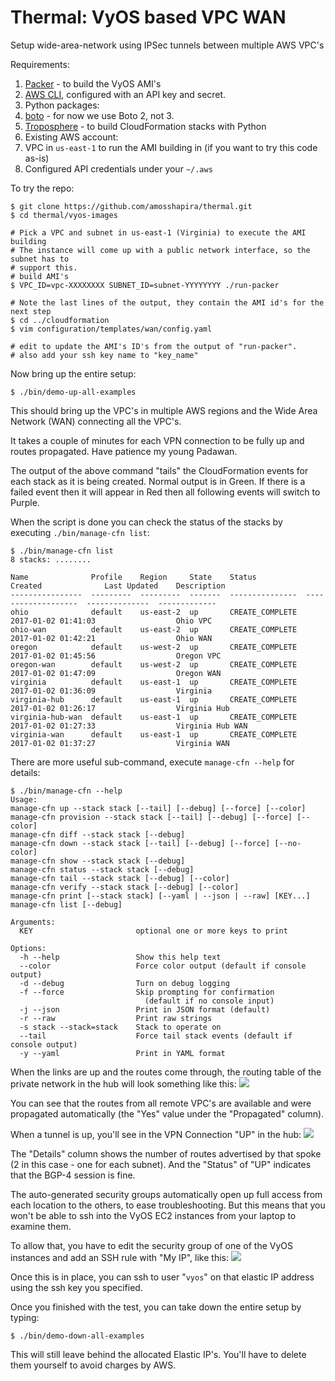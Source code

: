 # Thermal: VyOS based VPC WAN
Setup wide-area-network using IPSec tunnels between multiple AWS VPC's

Requirements:

1. [Packer](packer.io) - to build the VyOS AMI's
2. [AWS CLI](https://aws.amazon.com/cli/), configured with an API key and secret.
3. Python packages:
  1. [boto](https://github.com/boto/boto) - for now we use Boto 2, not 3.
  2. [Troposphere](https://github.com/cloudtools/troposphere) - to build CloudFormation stacks with Python
4. Existing AWS account:
  1. VPC in `us-east-1` to run the AMI building in (if you want to try this code as-is)
  2. Configured API credentials under your `~/.aws`

To try the repo:

```
$ git clone https://github.com/amosshapira/thermal.git
$ cd thermal/vyos-images

# Pick a VPC and subnet in us-east-1 (Virginia) to execute the AMI building
# The instance will come up with a public network interface, so the subnet has to
# support this.
# build AMI's
$ VPC_ID=vpc-XXXXXXXX SUBNET_ID=subnet-YYYYYYYY ./run-packer

# Note the last lines of the output, they contain the AMI id's for the next step
$ cd ../cloudformation
$ vim configuration/templates/wan/config.yaml

# edit to update the AMI's ID's from the output of "run-packer".
# also add your ssh key name to "key_name"
```
Now bring up the entire setup:

```
$ ./bin/demo-up-all-examples
```
This should bring up the VPC's in multiple AWS regions and the Wide Area Network (WAN) connecting all the VPC's.

It takes a couple of minutes for each VPN connection to be fully up and routes propagated. Have patience my young Padawan.

The output of the above command "tails" the CloudFormation events for each stack as it is being created. Normal output is in Green. If there is a failed event then it will appear in Red then all following events will switch to Purple.

When the script is done you can check the status of the stacks by executing `./bin/manage-cfn list`:

```
$ ./bin/manage-cfn list
8 stacks: ........

Name              Profile    Region     State    Status           Created              Last Updated    Description
----------------  ---------  ---------  -------  ---------------  -------------------  --------------  -------------
ohio              default    us-east-2  up       CREATE_COMPLETE  2017-01-02 01:41:03                  Ohio VPC
ohio-wan          default    us-east-2  up       CREATE_COMPLETE  2017-01-02 01:42:21                  Ohio WAN
oregon            default    us-west-2  up       CREATE_COMPLETE  2017-01-02 01:45:56                  Oregon VPC
oregon-wan        default    us-west-2  up       CREATE_COMPLETE  2017-01-02 01:47:09                  Oregon WAN
virginia          default    us-east-1  up       CREATE_COMPLETE  2017-01-02 01:36:09                  Virginia
virginia-hub      default    us-east-1  up       CREATE_COMPLETE  2017-01-02 01:26:17                  Virginia Hub
virginia-hub-wan  default    us-east-1  up       CREATE_COMPLETE  2017-01-02 01:27:33                  Virginia Hub WAN
virginia-wan      default    us-east-1  up       CREATE_COMPLETE  2017-01-02 01:37:27                  Virginia WAN
```

There are more useful sub-command, execute `manage-cfn --help` for details:

```
$ ./bin/manage-cfn --help
Usage:
manage-cfn up --stack stack [--tail] [--debug] [--force] [--color]
manage-cfn provision --stack stack [--tail] [--debug] [--force] [--color]
manage-cfn diff --stack stack [--debug]
manage-cfn down --stack stack [--tail] [--debug] [--force] [--no-color]
manage-cfn show --stack stack [--debug]
manage-cfn status --stack stack [--debug]
manage-cfn tail --stack stack [--debug] [--color]
manage-cfn verify --stack stack [--debug] [--color]
manage-cfn print [--stack stack] [--yaml | --json | --raw] [KEY...]
manage-cfn list [--debug]

Arguments:
  KEY                       optional one or more keys to print

Options:
  -h --help                 Show this help text
  --color                   Force color output (default if console output)
  -d --debug                Turn on debug logging
  -f --force                Skip prompting for confirmation
                              (default if no console input)
  -j --json                 Print in JSON format (default)
  -r --raw                  Print raw strings
  -s stack --stack=stack    Stack to operate on
  --tail                    Force tail stack events (default if console output)
  -y --yaml                 Print in YAML format
```

When the links are up and the routes come through, the routing table of the private network in the hub will look something like this:
![](https://github.com/amosshapira/thermal/raw/master/docs/images/route-tables.png)

You can see that the routes from all remote VPC's are available and were propagated automatically (the "Yes" value under the "Propagated" column).

When a tunnel is up, you'll see in the VPN Connection "UP" in the hub:
![](https://github.com/amosshapira/thermal/raw/master/docs/images/tunnels-up.png)

The "Details" column shows the number of routes advertised by that spoke (2 in this case - one for each subnet). And the "Status" of "UP" indicates that the BGP-4 session is fine.

The auto-generated security groups automatically open up full access from each location to the others, to ease troubleshooting. But this means that you won't be able to ssh into the VyOS EC2 instances from your laptop to examine them.

To allow that, you have to edit the security group of one of the VyOS instances and add an SSH rule with "My IP", like this:
![](https://github.com/amosshapira/thermal/raw/master/docs/images/adding-my-ip-ssh.png)

Once this is in place, you can ssh to user "`vyos`" on that elastic IP address using the ssh key you specified.

Once you finished with the test, you can take down the entire setup by typing:

```
$ ./bin/demo-down-all-examples
```

This will still leave behind the allocated Elastic IP's. You'll have to delete them yourself to avoid charges by AWS.

